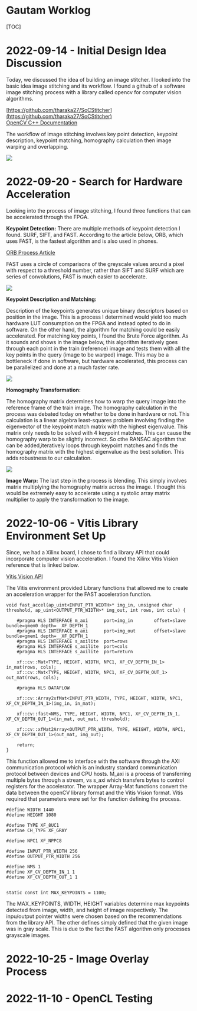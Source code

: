 # Gautam Worklog

[TOC]

# 2022-09-14 - Initial Design Idea Discussion

Today, we discussed the idea of building an image stitcher. I looked into the basic idea image stitching and its workflow. I found a github of a software image stitching process with a library called opencv for computer vision algorithms.

[https://github.com/tharaka27/SoCStitcher](https://github.com/tharaka27/SoCStitcher)  
[OpenCV C++ Documentation](https://www.opencv-srf.com/2017/11/load-and-display-image.html)

The workflow of image stitching involves key point detection, keypoint description, keypoint matching, homography calculation then image warping and overlapping.

![](stitch_process.png)

# 2022-09-20 - Search for Hardware Acceleration

Looking into the process of image stitching, I found three functions that can be accelerated through the FPGA.

**Keypoint Detection:** 
There are multiple methods of keypoint detection I found. SURF, SIFT, and FAST. According to the article below, ORB, which uses FAST, is the fastest algorithm and is also used in phones.

[ORB Process Article](https://medium.com/@deepanshut041/introduction-to-orb-oriented-fast-and-rotated-brief-4220e8ec40cf)  

FAST uses a circle of comparisons of the greyscale values around a pixel with respect to a threshold number, rather than SIFT and SURF which are series of convolutions, FAST is much easier to accelerate.

![](FAST.jpg)

**Keypoint Description and Matching:** 

Description of the keypoints generates unique binary descriptors based on position in the image. This is a process I determined would yield too much hardware LUT consumption on the FPGA and instead opted to do in software. On the other hand, the algorithm for matching could be easily accelerated. For matching key points, I found the Brute Force algorithm. As it sounds and shows in the image below, this algorithm iteratively goes through each point in the train (reference) image and tests them with all the key points in the query (image to be warped) image. This may be a bottleneck if done in software, but hardware accelerated, this process can be parallelized and done at a much faster rate.

![](bruteforce.png)

**Homography Transformation:**

The homography matrix determines how to warp the query image into the reference frame of the train image. The homography calculation in the process was debated today on whether to be done in hardware or not. This calculation is a linear algebra least-squares problem involving finding the eigenvector of the keypoint match matrix with the highest eigenvalue. This matrix only needs to be solved with 4 keypoint matches. This can cause the homography warp to be slightly incorrect. So cthe RANSAC algorithm that can be added,iteratively loops through keypoint matches and finds the homography matrix with the highest eigenvalue as the best solution. This adds robustness to our calculation.

![](homography.png)

**Image Warp:**
The last step in the process is blending. This simply involves matrix multiplying the homography matrix across the image. I thought this would be extremely easy to accelerate using a systolic array matrix multiplier to apply the transformation to the image.
 
# 2022-10-06 - Vitis Library Environment Set Up

Since, we had a Xilinx board, I chose to find a library API that could incorporate computer vision acceleration. I found the Xilinx Vitis Vision reference that is linked below.

[Vitis Vision API](https://xilinx.github.io/Vitis_Libraries/vision/2022.1/api-reference.html)  

The Vitis environment provided Library functions that allowed me to create an acceleration wrapper for the FAST acceleration function.

```
void fast_accel(ap_uint<INPUT_PTR_WIDTH>* img_in, unsigned char threshold, ap_uint<OUTPUT_PTR_WIDTH>* img_out, int rows, int cols) {

    #pragma HLS INTERFACE m_axi      port=img_in        offset=slave  bundle=gmem0 depth=__XF_DEPTH_1
    #pragma HLS INTERFACE m_axi      port=img_out       offset=slave  bundle=gmem1 depth=__XF_DEPTH_1
    #pragma HLS INTERFACE s_axilite  port=rows 			          
	#pragma HLS INTERFACE s_axilite  port=cols			  
    #pragma HLS INTERFACE s_axilite  port=return

    xf::cv::Mat<TYPE, HEIGHT, WIDTH, NPC1, XF_CV_DEPTH_IN_1> in_mat(rows, cols);
    xf::cv::Mat<TYPE, HEIGHT, WIDTH, NPC1, XF_CV_DEPTH_OUT_1> out_mat(rows, cols);

    #pragma HLS DATAFLOW

    xf::cv::Array2xfMat<INPUT_PTR_WIDTH, TYPE, HEIGHT, WIDTH, NPC1, XF_CV_DEPTH_IN_1>(img_in, in_mat);

    xf::cv::fast<NMS, TYPE, HEIGHT, WIDTH, NPC1, XF_CV_DEPTH_IN_1, XF_CV_DEPTH_OUT_1>(in_mat, out_mat, threshold);

    xf::cv::xfMat2Array<OUTPUT_PTR_WIDTH, TYPE, HEIGHT, WIDTH, NPC1, XF_CV_DEPTH_OUT_1>(out_mat, img_out);

    return;
}
```

This function allowed me to interface with the software through the AXI communication protocol which is an industry standard communication protocol between devices and CPU hosts. M_axi is a process of transferring multiple bytes through a stream, vs s_axi which transfers bytes to control registers for the accelerator. The wrapper Array-Mat functions convert the data between the openCV library format and the Vitis Vision format. Vitis required that parameters were set for the function defining the process.

```
#define WIDTH 1440
#define HEIGHT 1080

#define TYPE XF_8UC1
#define CH_TYPE XF_GRAY

#define NPC1 XF_NPPC8

#define INPUT_PTR_WIDTH 256
#define OUTPUT_PTR_WIDTH 256

#define NMS 1
#define XF_CV_DEPTH_IN_1 1
#define XF_CV_DEPTH_OUT_1 1


static const int MAX_KEYPOINTS = 1100;
```

The MAX_KEYPOINTS, WIDTH, HEIGHT variables determine max keypoints detected from image, width, and height of image respectively. The inpu/output pointer widths were chosen based on the recommendations from the library API. The other defines simply defined that the given image was in gray scale. This is due to the fact the FAST algorithm only processes grayscale images. 

# 2022-10-25 - Image Overlay Process

# 2022-11-10 - OpenCL Testing

